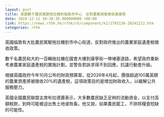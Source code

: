 ```yaml
---
layout: post
title: 英國數千農民駕駛拖拉機到倫敦市中心　反對農業資產徵收遺產稅
date: 2024-12-12 10:38:38.000000000 +08:00
link: https://news.rthk.hk/rthk/ch/component/k2/1783138-20241212.htm
categories: rthk
---
```


英國倫敦有大批農民駕駛拖拉機到市中心街道，反對政府推出的農業家庭遺產稅徵收政策。 

數千名農民和大約一百輛拖拉機在國會大樓到康寧街一帶堵塞道路，希望政府重新考慮農業家庭遺產稅的實施計劃，並警告若訴求得不到回應，抗議行動會升級。

根據英國政府今年10月公布的財政預算案，從2026年4月起，價值超過100萬英鎊的農業資產將被徵收20%的遺產稅，這項政策目的是增加財政收入，以緩解公共服務壓力。 

英國全國農民聯盟主席布拉德蕭表示，大多數農民缺乏足夠的流動資金，以支付高額稅款，到時可能被迫出售土地或牲畜。他又說，如果農民罷工，不排除糧食短缺的可能性。
